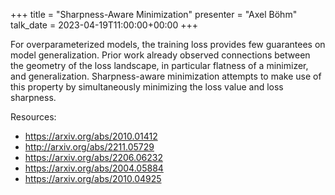 +++
title = "Sharpness-Aware Minimization"
presenter = "Axel Böhm"
talk_date = 2023-04-19T11:00:00+00:00
+++

For overparameterized models, the training loss provides few guarantees on model generalization. 
Prior work already observed connections between the geometry of the loss landscape, in particular flatness of a minimizer, and generalization.
Sharpness-aware minimization attempts to make use of this property by simultaneously minimizing the loss value and loss sharpness.

Resources:
- <https://arxiv.org/abs/2010.01412>
- <http://arxiv.org/abs/2211.05729>
- <https://arxiv.org/abs/2206.06232>
- <https://arxiv.org/abs/2004.05884>
- <https://arxiv.org/abs/2010.04925>
